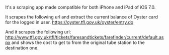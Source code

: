 It's a scraping app made compatible for both iPhone and iPad of iOS 7.0.

It scrapes the following url and extract the current balance of Oyster card
for the logged in user.
https://oyster.tfl.gov.uk/oyster/entry.do

And it scrapes the following url: 
http://www.tfl.gov.uk/tfl/tickets/faresandtickets/farefinder/current/default.aspx
and shows the cost to get to from the original tube station to the destination one.